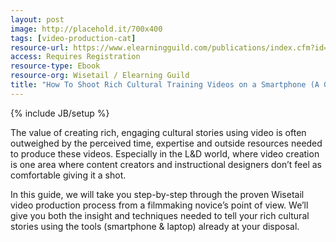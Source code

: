 ```yaml
---
layout: post
image: http://placehold.it/700x400
tags: [video-production-cat]
resource-url: https://www.elearningguild.com/publications/index.cfm?id=74&from=content&mode=filter&source=publications
access: Requires Registration
resource-type: Ebook
resource-org: Wisetail / Elearning Guild
title: "How To Shoot Rich Cultural Training Videos on a Smartphone (A Guide)"
---
```

{% include JB/setup %}

The value of creating rich, engaging cultural stories using video is often outweighed by the perceived time, expertise and outside resources needed to produce these videos. Especially in the L&D world, where video creation is one area where content creators and instructional designers don’t feel as comfortable giving it a shot.

In this guide, we will take you step-by-step through the proven Wisetail video production process from a filmmaking novice’s point of view. We’ll give you both the insight and techniques needed to tell your rich cultural stories using the tools (smartphone & laptop) already at your disposal.

